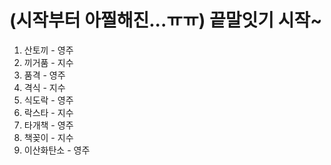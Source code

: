 # (시작부터 아찔해진...ㅠㅠ) 끝말잇기 시작~

1. 산토끼 - 영주
1. 끼거품 - 지수
1. 품격 - 영주
1. 격식 - 지수
1. 식도락 - 영주
1. 락스타 - 지수
1. 타개책 - 영주
1. 책꽂이 - 지수
1. 이산화탄소 - 영주
